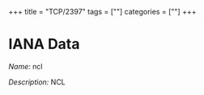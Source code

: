 +++
title = "TCP/2397"
tags = [""]
categories = [""]
+++

# IANA Data

_Name:_ ncl

_Description:_ NCL

